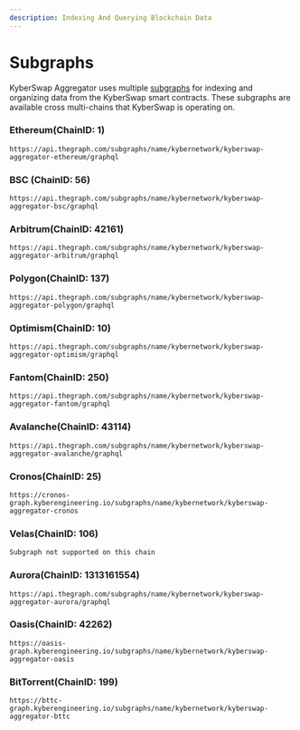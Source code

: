 ```yaml
---
description: Indexing And Querying Blockchain Data
---
```


# Subgraphs

KyberSwap Aggregator uses multiple [subgraphs](https://thegraph.com/docs/about/introduction#what-the-graph-is) for indexing and organizing data from the KyberSwap smart contracts. These subgraphs are available cross multi-chains that KyberSwap is operating on.

### Ethereum[​](https://docs.kyberswap.com/reference/subgraph-data#ethereum) (ChainID: 1) <a href="#ethereum" id="ethereum"></a>

```
https://api.thegraph.com/subgraphs/name/kybernetwork/kyberswap-aggregator-ethereum/graphql
```

### BSC (ChainID: 56)[​](https://docs.kyberswap.com/reference/subgraph-data#bsc) <a href="#bsc" id="bsc"></a>

```
https://api.thegraph.com/subgraphs/name/kybernetwork/kyberswap-aggregator-bsc/graphql
```

### Arbitrum[​](https://docs.kyberswap.com/reference/subgraph-data#arbitrum) (ChainID: 42161) <a href="#arbitrum" id="arbitrum"></a>

```
https://api.thegraph.com/subgraphs/name/kybernetwork/kyberswap-aggregator-arbitrum/graphql
```

### Polygon[​](https://docs.kyberswap.com/reference/subgraph-data#polygon) (ChainID: 137) <a href="#polygon" id="polygon"></a>

```
https://api.thegraph.com/subgraphs/name/kybernetwork/kyberswap-aggregator-polygon/graphql
```

### Optimism[​](https://docs.kyberswap.com/reference/subgraph-data#optimism) (ChainID: 10) <a href="#optimism" id="optimism"></a>

```
https://api.thegraph.com/subgraphs/name/kybernetwork/kyberswap-aggregator-optimism/graphql
```

### Fantom[​](https://docs.kyberswap.com/reference/subgraph-data#fantom) (ChainID: 250) <a href="#fantom" id="fantom"></a>

```
https://api.thegraph.com/subgraphs/name/kybernetwork/kyberswap-aggregator-fantom/graphql
```

### Avalanche[​](https://docs.kyberswap.com/reference/subgraph-data#avalanche) (ChainID: 43114)  <a href="#avalanche" id="avalanche"></a>

```
https://api.thegraph.com/subgraphs/name/kybernetwork/kyberswap-aggregator-avalanche/graphql
```

### Cronos[​](https://docs.kyberswap.com/reference/subgraph-data#cronos) (ChainID: 25) <a href="#cronos" id="cronos"></a>

```
https://cronos-graph.kyberengineering.io/subgraphs/name/kybernetwork/kyberswap-aggregator-cronos
```

### Velas[​](https://docs.kyberswap.com/reference/subgraph-data#velas) (ChainID: 106) <a href="#velas" id="velas"></a>

```
Subgraph not supported on this chain
```

### Aurora[​](https://docs.kyberswap.com/reference/subgraph-data#aurora) (ChainID: 1313161554) <a href="#aurora" id="aurora"></a>

```
https://api.thegraph.com/subgraphs/name/kybernetwork/kyberswap-aggregator-aurora/graphql
```

### Oasis[​](https://docs.kyberswap.com/reference/subgraph-data#oasis) (ChainID: 42262) <a href="#oasis" id="oasis"></a>

```
https://oasis-graph.kyberengineering.io/subgraphs/name/kybernetwork/kyberswap-aggregator-oasis
```

### BitTorrent[​](https://docs.kyberswap.com/reference/subgraph-data#bittorrent) (ChainID: 199) <a href="#bittorrent" id="bittorrent"></a>

```
https://bttc-graph.kyberengineering.io/subgraphs/name/kybernetwork/kyberswap-aggregator-bttc
```
